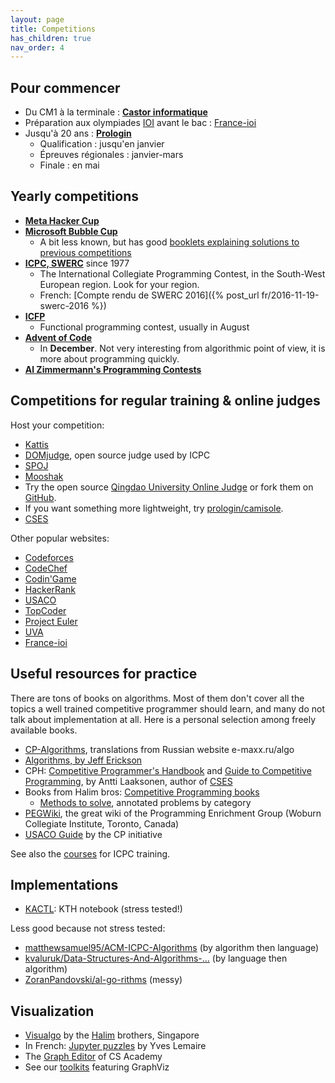 ```yaml
---
layout: page
title: Competitions
has_children: true
nav_order: 4
---
```


## Pour commencer

- Du CM1 à la terminale : [**Castor informatique**](http://castor-informatique.fr)
- Préparation aux olympiades [IOI](https://ioinformatics.org/) avant le bac : [France-ioi](http://www.france-ioi.org/)
- Jusqu'à 20 ans : [**Prologin**](https://prologin.org/)
    - Qualification : jusqu'en janvier
    - Épreuves régionales : janvier-mars
    - Finale : en mai

## Yearly competitions

- [**Meta Hacker Cup**](https://www.facebook.com/hackercup/)
- [**Microsoft Bubble Cup**](https://www.bubblecup.org/)
    - A bit less known, but has good [booklets explaining solutions to previous competitions](http://www.bubblecup.org/Booklets)
- [**ICPC, SWERC**](http://swerc.eu/) since 1977
    - The International Collegiate Programming Contest, in the South-West European region. Look for your region.
    - French: [Compte rendu de SWERC 2016]({% post_url fr/2016-11-19-swerc-2016 %})
- [**ICFP**](http://icfpconference.org/)
    - Functional programming contest, usually in August
- [**Advent of Code**](https://adventofcode.com/)
    - In **December**. Not very interesting from algorithmic point of view, it is more about programming quickly.
- [**Al Zimmermann's Programming Contests**](http://azspcs.com/)

## Competitions for regular training & online judges

Host your competition:

- [Kattis](https://open.kattis.com)
- [DOMjudge](https://www.domjudge.org/), open source judge used by ICPC
- [SPOJ](https://www.spoj.com/)
- [Mooshak](https://mooshak.dcc.fc.up.pt/)
- Try the open source [Qingdao University Online Judge](https://qduoj.com) or fork them on [GitHub](https://github.com/QingdaoU/OnlineJudge).
- If you want something more lightweight, try [prologin/camisole](https://github.com/prologin/camisole).
- [CSES](https://cses.fi/)

Other popular websites:

- [Codeforces](https://codeforces.com/)
- [CodeChef](https://www.codechef.com/)
- [Codin'Game](https://www.codingame.com/start)
- [HackerRank](https://www.hackerrank.com/)
- [USACO](https://usaco.org/)
- [TopCoder](https://www.topcoder.com/)
- [Project Euler](https://projecteuler.net/)
- [UVA](https://onlinejudge.org/)
- [France-ioi](http://www.france-ioi.org/)

## Useful resources for practice

There are tons of books on algorithms. Most of them don't cover all the topics a well trained competitive programmer should learn, and many do not talk about implementation at all. Here is a personal selection among freely available books.

- [CP-Algorithms](https://cp-algorithms.com), translations from Russian website e-maxx.ru/algo
- [Algorithms, by Jeff Erickson](https://jeffe.cs.illinois.edu/teaching/algorithms/)
- CPH: [Competitive Programmer's Handbook](https://usaco.guide/CPH.pdf) and [Guide to Competitive Programming](https://link.springer.com/book/10.1007/978-3-319-72547-5), by Antti Laaksonen, author of [CSES](https://cses.fi/)
- Books from Halim bros: [Competitive Programming books](https://cpbook.net/)
    - [Methods to solve](https://cpbook.net/methodstosolve), annotated problems by category
- [PEGWiki](https://wcipeg.com/wiki/Special:AllPages), the great wiki of the Programming Enrichment Group (Woburn Collegiate Institute, Toronto, Canada)
- [USACO Guide](https://usaco.guide/) by the CP initiative

See also the [courses](/icpc/) for ICPC training.

## Implementations

- [KACTL](https://github.com/kth-competitive-programming/kactl): KTH notebook (stress tested!)

Less good because not stress tested:

- [matthewsamuel95/ACM-ICPC-Algorithms](https://github.com/matthewsamuel95/ACM-ICPC-Algorithms) (by algorithm then language)
- [kvaluruk/Data-Structures-And-Algorithms-…](https://github.com/kvaluruk/Data-Structures-And-Algorithms-Hacktoberfest18) (by language then algorithm)
- [ZoranPandovski/al-go-rithms](https://github.com/ZoranPandovski/al-go-rithms) (messy)

## Visualization

- [Visualgo](https://visualgo.net/en) by the [Halim](https://www.comp.nus.edu.sg/~stevenha/) brothers, Singapore
- In French: [Jupyter puzzles](https://github.com/YvesLemaire/Jupyter-Puzzles/) by Yves Lemaire
- The [Graph Editor](https://csacademy.com/app/graph_editor/) of CS Academy
- See our [toolkits](/toolbox/) featuring GraphViz
